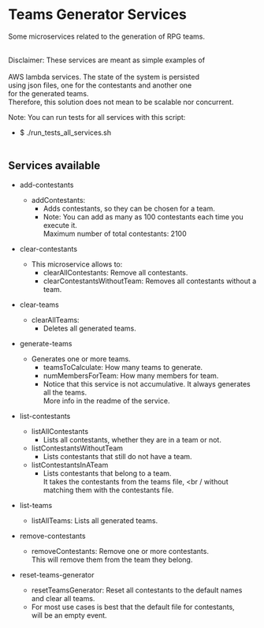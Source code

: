 Teams Generator Services
========================

Some microservices related to the generation of RPG teams.
<br /> <br />

  Disclaimer: These services are meant as simple examples of <br />  
  AWS lambda services. The state of the system is persisted <br />
  using json files, one for the contestants and another one <br />
  for the generated teams. <br />
  Therefore, this solution does not mean to be scalable nor concurrent.

Note: You can run tests for all services with this script: <br />
* $ ./run_tests_all_services.sh
<br /> <br />


## Services available

* add-contestants
  * addContestants:
    * Adds contestants, so they can be chosen for a team.
    * Note: You can add as many as 100 contestants each time you execute it. <br />
      Maximum number of total contestants: 2100 

* clear-contestants
  * This microservice allows to:
    * clearAllContestants: Remove all contestants.
    * clearContestantsWithoutTeam: Removes all contestants without a team.

* clear-teams
  * clearAllTeams:
    * Deletes all generated teams.

* generate-teams
  * Generates one or more teams.
    * teamsToCalculate: How many teams to generate.
    * numMembersForTeam: How many members for team.
    * Notice that this service is not accumulative. It always generates all the teams. <br />
      More info in the readme of the service.

* list-contestants
  * listAllContestants
    * Lists all contestants, whether they are in a team or not.
  * listContestantsWithoutTeam 
    * Lists contestants that still do not have a team.
  * listContestantsInATeam 
    * Lists contestants that belong to a team. <br />
      It takes the contestants from the teams file, <br /
      without matching them with the contestants file.

* list-teams
  * listAllTeams: Lists all generated teams.

* remove-contestants
  * removeContestants: Remove one or more contestants. <br />
    This will remove them from the team they belong.

* reset-teams-generator
  * resetTeamsGenerator: Reset all contestants to the default names <br /> 
    and clear all teams.
  * For most use cases is best that the default file for contestants, <br />
    will be an empty event.

